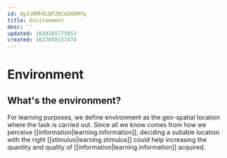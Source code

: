 ```yaml
---
id: dy2iRMh9LQF20Cm2HSMfq
title: Environment
desc: ''
updated: 1638265775953
created: 1637858157474
---
```

# Environment

## What's the environment?

For learning purposes, we define environment as the geo-spatial location where the task is carried out. Since all we know comes from how we perceive [[information|learning.information]], deciding a suitable location with the right [[stimulus|learning.stimulus]] could help increasing the quantity and quality of [[information|learning.information]] acquired.
